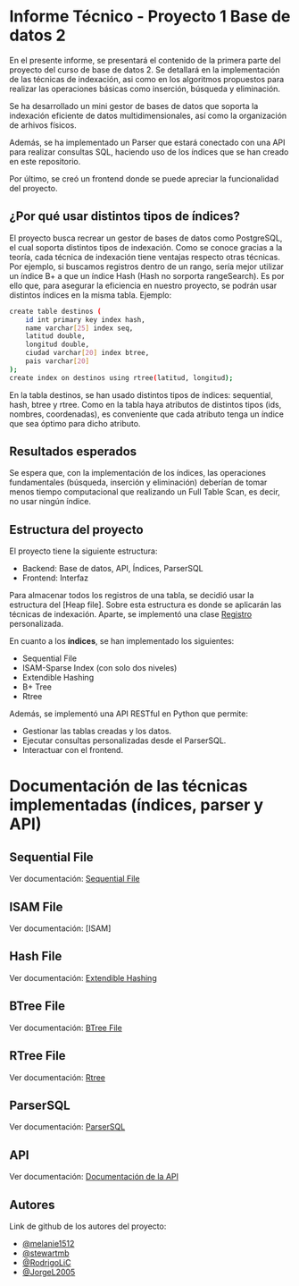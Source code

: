 # Informe Técnico - Proyecto 1 Base de datos 2

En el presente informe, se presentará el contenido de la primera parte del proyecto del curso de base de datos 2. Se detallará en la implementación de las técnicas de indexación, asi como en los algoritmos propuestos para realizar las operaciones básicas como inserción, búsqueda y eliminación.

Se ha desarrollado un mini gestor de bases de datos que soporta la indexación eficiente de datos multidimensionales, así como la organización de arhivos físicos.

Además, se ha implementado un Parser que estará conectado con una API para realizar consultas SQL, haciendo uso de los índices que se han creado en este repositorio. 

Por último, se creó un frontend donde se puede apreciar la funcionalidad del proyecto. 

## ¿Por qué usar distintos tipos de índices?
El proyecto busca recrear un gestor de bases de datos como PostgreSQL, el cual soporta distintos tipos de indexación. Como se conoce gracias a la teoría, cada técnica de indexación tiene ventajas respecto otras técnicas. Por ejemplo, si buscamos registros dentro de un rango, sería mejor utilizar un índice B+ a que un índice Hash (Hash no sorporta rangeSearch). Es por ello que, para asegurar la eficiencia en nuestro proyecto, se podrán usar distintos índices en la misma tabla. 
Ejemplo:
```bash
create table destinos (
    id int primary key index hash,
    name varchar[25] index seq,
    latitud double,
    longitud double,
    ciudad varchar[20] index btree,
    pais varchar[20]
);
create index on destinos using rtree(latitud, longitud);
```
En la tabla destinos, se han usado distintos tipos de índices: sequential, hash, btree y rtree. 
Como en la tabla haya atributos de distintos tipos (ids, nombres, coordenadas), es conveniente que cada atributo tenga un índice que sea óptimo para dicho atributo.

## Resultados esperados
Se espera que, con la implementación de los índices, las operaciones fundamentales (búsqueda, inserción y eliminación) deberían de tomar menos tiempo computacional que realizando un Full Table Scan, es decir, no usar ningún índice.

## Estructura del proyecto
El proyecto tiene la siguiente estructura:
- Backend: Base de datos, API, Índices, ParserSQL
- Frontend: Interfaz

Para almacenar todos los registros de una tabla, se decidió usar la estructura del [Heap file]. Sobre esta estructura es donde se aplicarán las técnicas de indexación.
Aparte, se implementó una clase [Registro](https://github.com/stewartmb/Proyecto_BD2/blob/main/Utils/RegistroREADME.md) personalizada.

En cuanto a los **índices**, se han implementado los siguientes:
- Sequential File
- ISAM-Sparse Index (con solo dos niveles)
- Extendible Hashing
- B+ Tree
- Rtree

Además, se implementó una API RESTful en Python que permite:
- Gestionar las tablas creadas y los datos.
- Ejecutar consultas personalizadas desde el ParserSQL.
- Interactuar con el frontend.

# Documentación de las técnicas implementadas (índices, parser y API)
## Sequential File
Ver documentación:
[Sequential File](https://github.com/stewartmb/Proyecto_BD2/blob/main/Sequential_Struct/Sequential.md)
## ISAM File
Ver documentación:
[ISAM]
## Hash File
Ver documentación:
[Extendible Hashing](https://github.com/stewartmb/Proyecto_BD2/blob/main/Hash_struct/Hash.md)
## BTree File
Ver documentación:
[BTree File](https://github.com/stewartmb/Proyecto_BD2/blob/main/BPtree_struct/BTree.md)
## RTree File
Ver documentación:
[Rtree](https://github.com/stewartmb/Proyecto_BD2/blob/main/RTree_struct/Rtree.md)
## ParserSQL
Ver documentación:
[ParserSQL](https://github.com/stewartmb/Proyecto_BD2/blob/main/ParserSQL/README.md)
## API
Ver documentación:
[Documentación de la API](https://github.com/stewartmb/Proyecto_BD2/blob/main/API/README.md)



## Autores

Link de github de los autores del proyecto:
- [@melanie1512](https://github.com/melanie1512)
- [@stewartmb](https://github.com/stewartmb)
- [@RodrigoLiC](https://github.com/RodrigoLiC)
- [@JorgeL2005](https://github.com/JorgeL2005)
